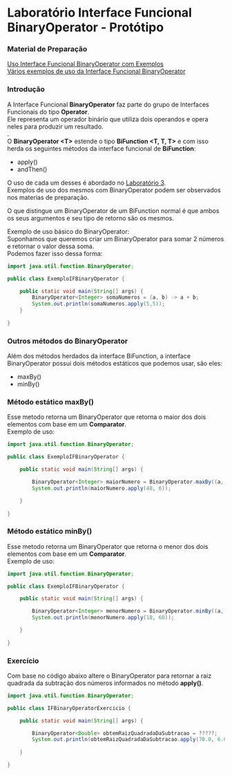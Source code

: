 # Laboratório Interface Funcional BinaryOperator - Protótipo

### Material de Preparação
[Uso Interface Funcional BinaryOperator com Exemplos](https://www.geeksforgeeks.org/binaryoperator-interface-in-java/)<br/>
[Vários exemplos de uso da Interface Funcional BinaryOperator](https://www.programcreek.com/java-api-examples/?api=java.util.function.BinaryOperator)

### Introdução
A Interface Funcional **BinaryOperator** faz parte do grupo de Interfaces Funcionais do tipo **Operator**.
<br/>Ele representa um operador binário que utiliza dois operandos e opera neles para produzir um resultado.
<br/>.
<br/>O **BinaryOperator <T&gt;** estende o tipo **BiFunction <T, T, T>** e com isso herda os seguintes métodos da interface funcional de **BiFunction**:
 * apply()
 * andThen()
 
O uso de cada um desses é abordado no [Laboratório 3](https://github.com/corelioBH/design-app-java/tree/master/Programacao%20Funcional/src/laboratorio3).
<br/>Exemplos de uso dos mesmos com BinaryOperator podem ser observados nos materias de preparação.

O que distingue um BinaryOperator de um BiFunction normal é que ambos os seus argumentos e seu tipo de retorno são os mesmos.

Exemplo de uso básico do BinaryOperator:
<br/>Suponhamos que queremos criar um BinaryOperator para somar 2 números e retornar o valor dessa soma.
<br/>Podemos fazer isso dessa forma:
```java
import java.util.function.BinaryOperator;

public class ExemploIFBinaryOperator {

    public static void main(String[] args) {
        BinaryOperator<Integer> somaNumeros = (a, b) -> a + b;
        System.out.println(somaNumeros.apply(5,5));
    }
    
}
```

### Outros métodos do BinaryOperator
Além dos métodos herdados da interface BiFunction, a interface BinaryOperator possui dois métodos estáticos que podemos usar, são eles:
 * maxBy()
 * minBy()
 
### Método estático maxBy()
Esse metodo retorna um BinaryOperator que retorna o maior dos dois elementos com base em um **Comparator**.
<br/>Exemplo de uso:
```java
import java.util.function.BinaryOperator;

public class ExemploIFBinaryOperator {

    public static void main(String[] args) {

        BinaryOperator<Integer> maiorNumero = BinaryOperator.maxBy((a, b) -> a.compareTo(b));
        System.out.println(maiorNumero.apply(48, 6));

    }
    
}
```

### Método estático minBy()
Esse metodo retorna um BinaryOperator que retorna o menor dos dois elementos com base em um **Comparator**.
<br/>Exemplo de uso:
```java
import java.util.function.BinaryOperator;

public class ExemploIFBinaryOperator {

    public static void main(String[] args) {

        BinaryOperator<Integer> menorNumero = BinaryOperator.minBy((a, b) -> a.compareTo(b));
        System.out.println(menorNumero.apply(18, 60));

    }
    
}
```

### Exercício
Com base no código abaixo altere o BinaryOperator para retornar a raiz quadrada da subtração dos números informados no método **apply()**.
```java
import java.util.function.BinaryOperator;

public class IFBinaryOperatorExercicio {

    public static void main(String[] args) {

        BinaryOperator<Double> obtemRaizQuadradaDaSubtracao = ?????;
        System.out.println(obtemRaizQuadradaDaSubtracao.apply(70.0, 6.0));
        
    }

}
```